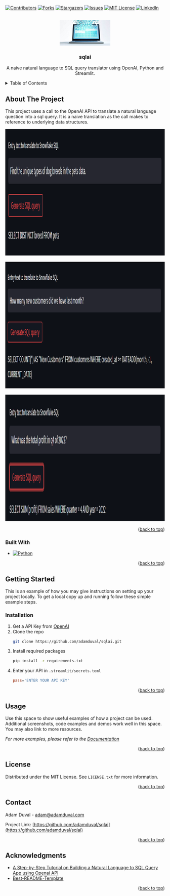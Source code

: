 <a name="readme-top"></a>

[![Contributors][contributors-shield]][contributors-url]
[![Forks][forks-shield]][forks-url]
[![Stargazers][stars-shield]][stars-url]
[![Issues][issues-shield]][issues-url]
[![MIT License][license-shield]][license-url]
[![LinkedIn][linkedin-shield]][linkedin-url]

<!-- PROJECT LOGO -->
<br />
<div align="center">
  <a href="https://github.com/adamduval/sqlai">
    <img src="images/logo.png" alt="Logo" width="160" height="80">
  </a>

<h3 align="center">sqlai</h3>

  <p align="center">
    A naive natural language to SQL query translator using OpenAI, Python and Streamlit.   
  </p>
</div>



<!-- TABLE OF CONTENTS -->
<details>
  <summary>Table of Contents</summary>
  <ol>
    <li>
      <a href="#about-the-project">About The Project</a>
      <ul>
        <li><a href="#built-with">Built With</a></li>
      </ul>
    </li>
    <li>
      <a href="#getting-started">Getting Started</a>
      <ul>
        <li><a href="#installation">Installation</a></li>
      </ul>
    </li>
    <li><a href="#usage">Usage</a></li>
    <li><a href="#license">License</a></li>
    <li><a href="#contact">Contact</a></li>
    <li><a href="#acknowledgments">Acknowledgments</a></li>
  </ol>
</details>



<!-- ABOUT THE PROJECT -->
## About The Project

This project uses a call to the OpenAI API to translate a natural language question into a sql query. It is a naive translation as the call makes to reference to underlying data structures.

<img src="images/screenshot-1.png" alt="screenshot-1" width="1460" height="400">
<br></br>
<img src="images/screenshot-2.png" alt="screenshot-1" width="1460" height="400">
<br></br>
<img src="images/screenshot-3.png" alt="screenshot-1" width="1460" height="400">

<p align="right">(<a href="#readme-top">back to top</a>)</p>



### Built With

* [![Python][Python.org]][Python-url]

<p align="right">(<a href="#readme-top">back to top</a>)</p>



<!-- GETTING STARTED -->
## Getting Started

This is an example of how you may give instructions on setting up your project locally.
To get a local copy up and running follow these simple example steps.


### Installation

1. Get a API Key from [OpenAI](https://openai.com)
2. Clone the repo
   ```sh
   git clone https://github.com/adamduval/sqlai.git
   ```
3. Install required packages
   ```bash
   pip install -r requirements.txt
   ```
4. Enter your API in `.streamlit/secrets.toml`
   ```toml
   pass='ENTER YOUR API KEY'
   ```

<p align="right">(<a href="#readme-top">back to top</a>)</p>

<!-- USAGE EXAMPLES -->
## Usage

Use this space to show useful examples of how a project can be used. Additional screenshots, code examples and demos work well in this space. You may also link to more resources.

_For more examples, please refer to the [Documentation](https://example.com)_

<p align="right">(<a href="#readme-top">back to top</a>)</p>

<!-- LICENSE -->
## License

Distributed under the MIT License. See `LICENSE.txt` for more information.

<p align="right">(<a href="#readme-top">back to top</a>)</p>

<!-- CONTACT -->
## Contact

Adam Duval - adam@adamduval.com

Project Link: [https://github.com/adamduval/sqlai](https://github.com/adamduval/sqlai)

<p align="right">(<a href="#readme-top">back to top</a>)</p>



<!-- ACKNOWLEDGMENTS -->
## Acknowledgments

* [A Step-by-Step Tutorial on Building a Natural Language to SQL Query App using Openai API](https://medium.com/@lamisghoualmi/a-step-by-step-tutorial-on-building-a-natural-language-to-sql-query-app-using-openai-api-2364de3f234)
* [Best-README-Template](https://github.com/othneildrew/Best-README-Template)


<p align="right">(<a href="#readme-top">back to top</a>)</p>


[contributors-shield]: https://img.shields.io/github/contributors/adamduval/sqlai.svg?style=for-the-badge
[contributors-url]: https://github.com/adamduval/sqlai/graphs/contributors
[forks-shield]: https://img.shields.io/github/forks/adamduval/sqlai.svg?style=for-the-badge
[forks-url]: https://github.com/adamduval/sqlai/network/members
[stars-shield]: https://img.shields.io/github/stars/adamduval/sqlai.svg?style=for-the-badge
[stars-url]: https://github.com/adamduval/sqlai/stargazers
[issues-shield]: https://img.shields.io/github/issues/adamduval/sqlai.svg?style=for-the-badge
[issues-url]: https://github.com/adamduval/sqlai/issues
[license-shield]: https://img.shields.io/github/license/adamduval/sqlai.svg?style=for-the-badge
[license-url]: https://github.com/adamduval/sqlai/blob/master/LICENSE.txt
[linkedin-shield]: https://img.shields.io/badge/-LinkedIn-black.svg?style=for-the-badge&logo=linkedin&colorB=555
[linkedin-url]: https://linkedin.com/in/adamduval
[product-screenshot]: images/screenshot.png
[Next.js]: https://img.shields.io/badge/next.js-000000?style=for-the-badge&logo=nextdotjs&logoColor=white
[Next-url]: https://nextjs.org/
[React.js]: https://img.shields.io/badge/React-20232A?style=for-the-badge&logo=react&logoColor=61DAFB
[React-url]: https://reactjs.org/
[Vue.js]: https://img.shields.io/badge/Vue.js-35495E?style=for-the-badge&logo=vuedotjs&logoColor=4FC08D
[Vue-url]: https://vuejs.org/
[Angular.io]: https://img.shields.io/badge/Angular-DD0031?style=for-the-badge&logo=angular&logoColor=white
[Angular-url]: https://angular.io/
[Svelte.dev]: https://img.shields.io/badge/Svelte-4A4A55?style=for-the-badge&logo=svelte&logoColor=FF3E00
[Svelte-url]: https://svelte.dev/
[Laravel.com]: https://img.shields.io/badge/Laravel-FF2D20?style=for-the-badge&logo=laravel&logoColor=white
[Laravel-url]: https://laravel.com
[Bootstrap.com]: https://img.shields.io/badge/Bootstrap-563D7C?style=for-the-badge&logo=bootstrap&logoColor=white
[Bootstrap-url]: https://getbootstrap.com
[JQuery.com]: https://img.shields.io/badge/jQuery-0769AD?style=for-the-badge&logo=jquery&logoColor=white
[JQuery-url]: https://jquery.com 
[Python.org]: https://img.shields.io/badge/Python-14354C?style=for-the-badge&logo=python&logoColor=white
[Python-url]: https://python.org